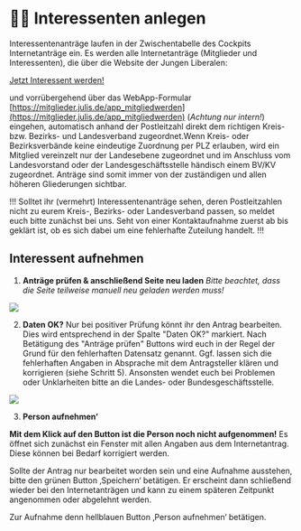 ﻿---
order: 900
---
# 🙋‍♂️ Interessenten anlegen

Interessentenanträge laufen in der Zwischentabelle des Cockpits Internetanträge ein. Es werden alle Internetanträge (Mitglieder und Interessenten), die über die Website der Jungen Liberalen:

[Jetzt Interessent werden!](https://julis.de/mitglied-werden/)

und vorrübergehend über das WebApp-Formular [https://mitglieder.julis.de/app_mitgliedwerden](https://mitglieder.julis.de/app_mitgliedwerden) (_Achtung nur intern!_) eingehen, automatisch anhand der Postleitzahl direkt dem richtigen Kreis- bzw. Bezirks- und Landesverband zugeordnet.Wenn Kreis- oder Bezirksverbände keine eindeutige Zuordnung per PLZ erlauben, wird ein Mitglied vereinzelt nur der Landesebene zugeordnet und im Anschluss vom Landesvorstand oder der Landesgeschäftsstelle händisch einem BV/KV zugeordnet. Anträge sind somit immer von der zuständigen und allen höheren Gliederungen sichtbar.

!!!
Solltet ihr (vermehrt) Interessentenanträge sehen, deren Postleitzahlen nicht zu eurem Kreis-, Bezirks- oder Landesverband passen, so meldet euch bitte zunächst bei uns. Seht von einer Kontaktaufnahme zuerst ab bis geklärt ist, ob es sich dabei um eine fehlerhafte Zuteilung handelt.
!!!

## Interessent aufnehmen 

1. **Anträge prüfen & anschließend Seite neu laden**
_Bitte beachtet, dass die Seite teilweise manuell neu geladen werden muss!_

![](/static/graphicsmvs/1-4-2-antraege-pruefen.png)

2. **Daten OK?** Nur bei positiver  Prüfung könnt ihr den Antrag bearbeiten. Dies wird entsprechend in der Spalte "Daten OK?" markiert. Nach Betätigung des "Anträge prüfen" Buttons wird euch in der Regel der Grund für den fehlerhaften Datensatz genannt. Ggf. lassen sich die fehlerhaften Angaben in Absprache mit dem Antragsteller klären und korrigieren (siehe Schritt 5). Ansonsten wendet euch bei Problemen oder Unklarheiten bitte an die Landes- oder Bundesgeschäftsstelle.

![](/static/graphicsmvs/1-4-2-datenok.png)

3. **Person aufnehmen‘**
    
**Mit dem Klick auf den Button ist die Person noch nicht aufgenommen!** Es öffnet sich zunächst ein Fenster mit allen Angaben aus dem Internetantrag. Diese können bei Bedarf korrigiert werden. 

Sollte der Antrag nur bearbeitet worden sein und eine Aufnahme ausstehen, bitte den grünen Button ‚Speichern‘ betätigen. Er erscheint dann schließend wieder bei den Internetanträgen und kann zu einem späteren Zeitpunkt angenommen oder abgelehnt werden.

Zur Aufnahme denn hellblauen Button ‚Person aufnehmen‘ betätigen.